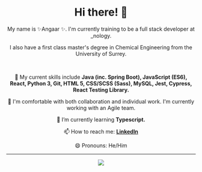 <h1 align="center">  Hi there! 👋 </h1> 
<p align="center"> My name is ✨Angaar ✨. I'm currently training to be a full stack developer at _nology. </p>
<p align="center"> I also have a first class master's degree in Chemical Engineering from the University of Surrey. </p> 
<br> 
<div align="center"> 
 <p> 🔭 My current skills include <strong> Java (inc. Spring Boot), JavaScript (ES6), React, Python 3, Git, HTML 5, CSS/SCSS (Sass), MySQL, Jest, Cypress, React Testing Library.</strong> </p>
 <p> 👯 I'm comfortable with both collaboration and individual work. I'm currently working with an Agile team.</p>    
 <p> 🌱 I’m currently learning <strong> Typescript. </strong> </p>
 <p> 📫 How to reach me: <strong> <a href="https://www.linkedin.com/in/angaar-uriakhil-1723a71b4/"> LinkedIn </a></strong> </p> 
 <p> 😄 Pronouns: He/Him </p>
</div> 

--- 

<p align="center">
<a href="https://github.com/anuraghazra/github-readme-stats">
  <img src="https://github-readme-stats.vercel.app/api?username=angaar96&show_icons=true&theme=tokyonight"/>
</a>
</p> 
